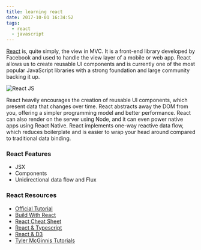 ```yaml
---
title: learning react
date: 2017-10-01 16:34:52
tags:
  - react
  - javascript
---
```


[React](https://reactjs.org/) is, quite simply, the view in MVC. It is a front-end library developed by Facebook and used to handle the view layer of a mobile or web app. React allows us to create reusable UI components and is currently one of the most popular JavaScript libraries with a strong foundation and large community backing it up.

![React JS](/images/react.png)

React heavily encourages the creation of reusable UI components, which present data that changes over time. React abstracts away the DOM from you, offering a simpler programming model and better performance. React can also render on the server using Node, and it can even power native apps using React Native. React implements one-way reactive data flow, which reduces boilerplate and is easier to wrap your head around compared to traditional data binding.

### React Features

- JSX
- Components
- Unidirectional data flow and Flux

### React Resources

- [Official Tutorial](https://reactjs.org/tutorial/tutorial.html)
- [Build With React](http://buildwithreact.com/#articles)
- [React Cheat Sheet](https://reactcheatsheet.com/)
- [React & Typescript](https://levelup.gitconnected.com/typescript-and-react-using-create-react-app-a-step-by-step-guide-to-setting-up-your-first-app-6deda70843a4)
- [React & D3](https://www.smashingmagazine.com/2018/02/react-d3-ecosystem/)
- [Tyler McGinnis Tutorials](https://learn.tylermcginnis.com)
